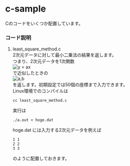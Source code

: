 # c-sample
Cのコードをいくつか配置しています。
### コード説明
1. least_square_method.c  
   2次元データに対して最小二乗法の結果を返します。  
   つまり、2次元データを1次関数  
   <img src="https://latex.codecogs.com/gif.latex?y&space;=&space;ax" title="y = ax" />  
   で近似したときの  
   <img src="https://latex.codecogs.com/gif.latex?a,b" title="a,b" />  
   を返します。初期設定では50個の座標まで入力できます。  
   Linux環境でのコンパイルは
   ```
   cc least_square_method.c
   ```
   実行は
   ```
   ./a.out < hoge.dat
   ```
   hoge.dat には入力する2次元データを例えば
   ```hoge.dat
   1 1 
   2 2 
   3 3 
   ```
   のように配置しておきます。
